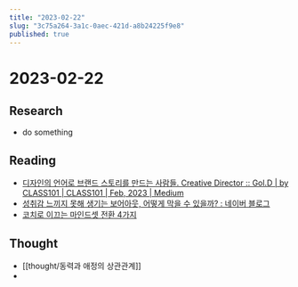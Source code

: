 ```yaml
---
title: "2023-02-22"
slug: "3c75a264-3a1c-0aec-421d-a8b24225f9e8"
published: true
---
```


# 2023-02-22

## Research

- do something

## Reading

- [디자인의 언어로 브랜드 스토리를 만드는 사람들. Creative Director :: Gol.D | by CLASS101 | CLASS101 | Feb, 2023 | Medium](https://medium.com/class101/디자인의-언어로-브랜드-스토리를-만드는-사람들-d83c2de493f1)
- [성취감 느끼지 못해 생기는 보어아웃, 어떻게 막을 수 있을까? : 네이버 블로그](https://blog.naver.com/hs_group/223021546450)
- [코치로 이끄는 마인드셋 전환 4가지](https://hrbulletin.net/leadership/%EC%BD%94%EC%B9%98%EB%A1%9C-%EC%9D%B4%EB%81%84%EB%8A%94-%EB%A7%88%EC%9D%B8%EB%93%9C%EC%85%8B-%EC%A0%84%ED%99%98-4%EA%B0%80%EC%A7%80)

## Thought

- [[thought/동력과 애정의 상관관계]]
- 